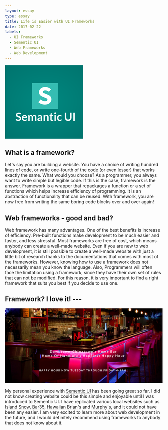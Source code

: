 ```yaml
---
layout: essay
type: essay
title: Life is Easier with UI Frameworks
date: 2017-02-22
labels:
  - UI Frameworks
  - Sementic UI
  - Web Frameworks
  - Web Development
---
```


<img class="ui medium left floated image" src="../images/sementic_ui.png">

## What is a framework?

Let's say you are building a website. You have a choice of writing hundred lines of code, or write one-fourth of the code (or even lesser) that works exactly the same. What would you choose?
As a programmer, you always want to write simple but legible code. If this is the case, framework is the answer. Framework is a wrapper that repackages a function or a set of functions which helps increase efficiency of programming. It is an abstraction of functionality that can be reused.
With framework, you are now free from writing the same boring code blocks over and over again!

## Web frameworks - good and bad?

Web framework has many advantages. One of the best benefits is increase of efficiency. Pre-built functions make development to be much easier and faster, and less stressful. Most frameworks are free of cost, which means anybody can create a well-made website. Even if you are new to web development, it is still possible to create a well-made website with just a little bit of research thanks to the documentations that comes with most of the frameworks. However, knowing how to use a framework does not necessarily mean you know the language. Also, Programmers will often face the limitation using a framework, since they have their own set of rules that can not be modified. For this reason, it is very important to find a right framework that suits you best if you decide to use one.

## Framework? I love it! ---

<img class="ui medium right floated image" src="../images/sementicweb.png">

My personal experience with [Sementic UI](http://semantic-ui.com/) has been going great so far. I did not know creating website could be this simple and enjoyable until I was introduced to Sementic UI. I have replicated various local websites such as [Island Snow](http://islandsnow.com/), [Bar35](http://www.bar35hawaii.com/), [Hawaiian Brian's](http://hawaiianbrians.com/) and [Murphy's](http://murphyshawaii.com/), and it could not have been any easier.
I am very excited to learn more about web development in the future, and I would definitely recommend using frameworks to anybody that does not know about it.
